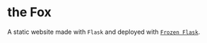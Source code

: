 # the Fox

A static website made with `Flask` and deployed with [`Frozen Flask`](https://github.com/Frozen-Flask/Frozen-Flask).
